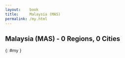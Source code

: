 ```yaml
---
layout:    book
title:     Malaysia (MAS)
permalink: /my.html
---
```


## Malaysia (MAS) - 0 Regions, 0 Cities
{: #my }






 
